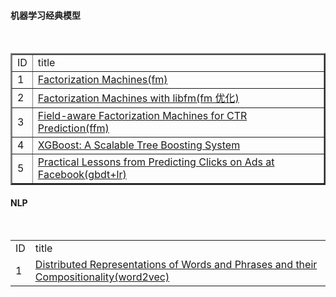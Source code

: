 
<html>

<body>

<h4>机器学习经典模型</h4>

<table border="2">

<tr>
  <td>ID</td>
  <td>title</td>
 
</tr>
  
<tr>
  <td>1</td>
  <td><a target="_blank" href="http://www.algo.uni-konstanz.de/members/rendle/pdf/Rendle2010FM.pdf" >Factorization Machines(fm)</a></td>
</tr>


<tr>
  <td>2</td>
  <td><a target="_blank" href="https://www.csie.ntu.edu.tw/~b97053/paper/Factorization%20Machines%20with%20libFM.pdf" >Factorization Machines with libfm(fm 优化)</a></td>
</tr>



<tr>
  <td>3</td>
  <td><a target="_blank" href="https://www.csie.ntu.edu.tw/~cjlin/papers/ffm.pdf" >Field-aware Factorization Machines for CTR Prediction(ffm)</a></td>
</tr>



<tr>
  <td>4</td>
  <td><a target="_blank" href="http://www.kdd.org/kdd2016/papers/files/rfp0697-chenAemb.pdf" >XGBoost: A Scalable Tree Boosting System</a></td>
</tr>



<tr>
  <td>5</td>
  <td><a target="_blank" href="https://statweb.stanford.edu/~jhf/ftp/trebst.pdf" >Practical Lessons from Predicting Clicks on Ads at Facebook(gbdt+lr)</a> </td>
</tr>

</table>



<h4>NLP</h4>
<table>
<tr>
  <td>ID</td>
  <td>title</td>
 
</tr>
  
<tr>
  <td>1</td>
  <td><a target="_blank" href="https://arxiv.org/pdf/1310.4546.pdf" >Distributed Representations of Words and Phrases and their Compositionality(word2vec)</a></td>
</tr>
</table>


</body>
</html>
